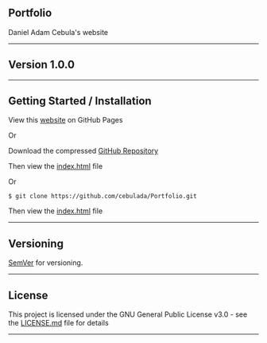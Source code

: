 ## Portfolio

Daniel Adam Cebula's website

___

## Version 1.0.0

___

## Getting Started / Installation

View this [website](https://www.google.ca/) on GitHub Pages

Or

Download the compressed [GitHub Repository](https://github.com/cebulada/Portfolio.git)

Then view the [index.html](index.html) file

Or

```
$ git clone https://github.com/cebulada/Portfolio.git
```

Then view the [index.html](index.html) file

___

## Versioning

[SemVer](http://semver.org/) for versioning.

___

## License

This project is licensed under the GNU General Public License v3.0 - see the [LICENSE.md](LICENSE.md) file for details

___